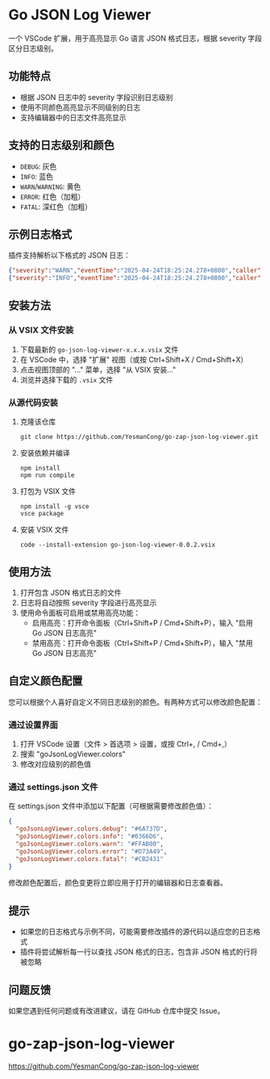 # Go JSON Log Viewer

一个 VSCode 扩展，用于高亮显示 Go 语言 JSON 格式日志，根据 severity 字段区分日志级别。

## 功能特点

- 根据 JSON 日志中的 severity 字段识别日志级别
- 使用不同颜色高亮显示不同级别的日志
- 支持编辑器中的日志文件高亮显示

## 支持的日志级别和颜色

- `DEBUG`: 灰色
- `INFO`: 蓝色
- `WARN`/`WARNING`: 黄色
- `ERROR`: 红色（加粗）
- `FATAL`: 深红色（加粗）

## 示例日志格式

插件支持解析以下格式的 JSON 日志：

```json
{"severity":"WARN","eventTime":"2025-04-24T18:25:24.278+0800","caller":"","message":"unknown keys received","keys":[]}
{"severity":"INFO","eventTime":"2025-04-24T18:25:24.278+0800","caller":"","message":"initialized with active version","version":""}
```

## 安装方法

### 从 VSIX 文件安装

1. 下载最新的 `go-json-log-viewer-x.x.x.vsix` 文件
2. 在 VSCode 中，选择 "扩展" 视图（或按 Ctrl+Shift+X / Cmd+Shift+X）
3. 点击视图顶部的 "..." 菜单，选择 "从 VSIX 安装..."
4. 浏览并选择下载的 `.vsix` 文件

### 从源代码安装

1. 克隆该仓库

   ```
   git clone https://github.com/YesmanCong/go-zap-json-log-viewer.git
   ```

2. 安装依赖并编译

   ```
   npm install
   npm run compile
   ```

3. 打包为 VSIX 文件

   ```
   npm install -g vsce
   vsce package
   ```

4. 安装 VSIX 文件
   ```
   code --install-extension go-json-log-viewer-0.0.2.vsix
   ```

## 使用方法

1. 打开包含 JSON 格式日志的文件
2. 日志将自动按照 severity 字段进行高亮显示
3. 使用命令面板可启用或禁用高亮功能：
   - 启用高亮：打开命令面板（Ctrl+Shift+P / Cmd+Shift+P），输入 "启用 Go JSON 日志高亮"
   - 禁用高亮：打开命令面板（Ctrl+Shift+P / Cmd+Shift+P），输入 "禁用 Go JSON 日志高亮"

## 自定义颜色配置

您可以根据个人喜好自定义不同日志级别的颜色。有两种方式可以修改颜色配置：

### 通过设置界面

1. 打开 VSCode 设置（文件 > 首选项 > 设置，或按 Ctrl+, / Cmd+,）
2. 搜索 "goJsonLogViewer.colors"
3. 修改对应级别的颜色值

### 通过 settings.json 文件

在 settings.json 文件中添加以下配置（可根据需要修改颜色值）：

```json
{
  "goJsonLogViewer.colors.debug": "#6A737D",
  "goJsonLogViewer.colors.info": "#0366D6",
  "goJsonLogViewer.colors.warn": "#FFAB00",
  "goJsonLogViewer.colors.error": "#D73A49",
  "goJsonLogViewer.colors.fatal": "#CB2431"
}
```

修改颜色配置后，颜色变更将立即应用于打开的编辑器和日志查看器。

## 提示

- 如果您的日志格式与示例不同，可能需要修改插件的源代码以适应您的日志格式
- 插件将尝试解析每一行以查找 JSON 格式的日志，包含非 JSON 格式的行将被忽略

## 问题反馈

如果您遇到任何问题或有改进建议，请在 GitHub 仓库中提交 Issue。

# go-zap-json-log-viewer

https://github.com/YesmanCong/go-zap-json-log-viewer